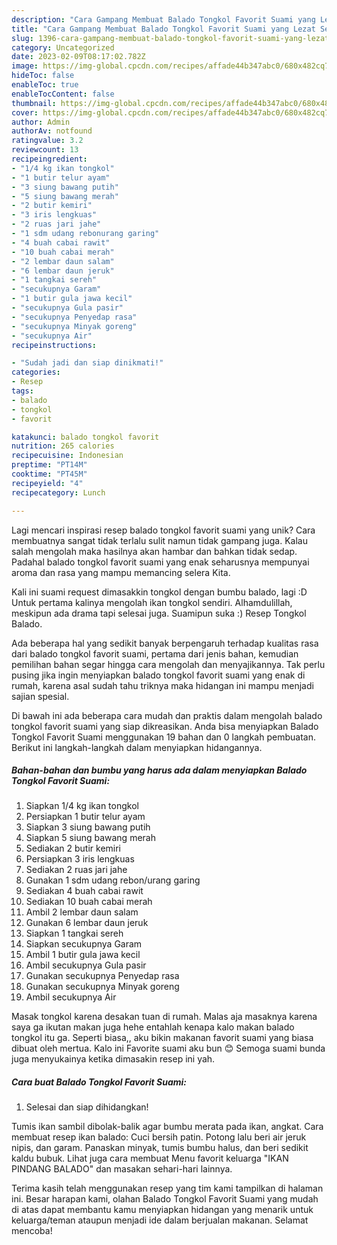 ```yaml
---
description: "Cara Gampang Membuat Balado Tongkol Favorit Suami yang Lezat Sekali"
title: "Cara Gampang Membuat Balado Tongkol Favorit Suami yang Lezat Sekali"
slug: 1396-cara-gampang-membuat-balado-tongkol-favorit-suami-yang-lezat-sekali
category: Uncategorized
date: 2023-02-09T08:17:02.782Z
image: https://img-global.cpcdn.com/recipes/affade44b347abc0/680x482cq70/balado-tongkol-favorit-suami-foto-resep-utama.jpg
hideToc: false
enableToc: true
enableTocContent: false
thumbnail: https://img-global.cpcdn.com/recipes/affade44b347abc0/680x482cq70/balado-tongkol-favorit-suami-foto-resep-utama.jpg
cover: https://img-global.cpcdn.com/recipes/affade44b347abc0/680x482cq70/balado-tongkol-favorit-suami-foto-resep-utama.jpg
author: Admin
authorAv: notfound
ratingvalue: 3.2
reviewcount: 13
recipeingredient:
- "1/4 kg ikan tongkol"
- "1 butir telur ayam"
- "3 siung bawang putih"
- "5 siung bawang merah"
- "2 butir kemiri"
- "3 iris lengkuas"
- "2 ruas jari jahe"
- "1 sdm udang rebonurang garing"
- "4 buah cabai rawit"
- "10 buah cabai merah"
- "2 lembar daun salam"
- "6 lembar daun jeruk"
- "1 tangkai sereh"
- "secukupnya Garam"
- "1 butir gula jawa kecil"
- "secukupnya Gula pasir"
- "secukupnya Penyedap rasa"
- "secukupnya Minyak goreng"
- "secukupnya Air"
recipeinstructions:

- "Sudah jadi dan siap dinikmati!"
categories:
- Resep
tags:
- balado
- tongkol
- favorit

katakunci: balado tongkol favorit 
nutrition: 265 calories
recipecuisine: Indonesian
preptime: "PT14M"
cooktime: "PT45M"
recipeyield: "4"
recipecategory: Lunch

---
```





Lagi mencari inspirasi resep balado tongkol favorit suami yang unik? Cara membuatnya sangat tidak terlalu sulit namun tidak gampang juga. Kalau salah mengolah maka hasilnya akan hambar dan bahkan tidak sedap. Padahal balado tongkol favorit suami yang enak seharusnya mempunyai aroma dan rasa yang mampu memancing selera Kita.





Kali ini suami request dimasakkin tongkol dengan bumbu balado, lagi :D Untuk pertama kalinya mengolah ikan tongkol sendiri. Alhamdulillah, meskipun ada drama tapi selesai juga. Suamipun suka :) Resep Tongkol Balado.

Ada beberapa hal yang sedikit banyak berpengaruh terhadap kualitas rasa dari balado tongkol favorit suami, pertama dari jenis bahan, kemudian pemilihan bahan segar hingga cara mengolah dan menyajikannya. Tak perlu pusing jika ingin menyiapkan balado tongkol favorit suami yang enak di rumah, karena asal sudah tahu triknya maka hidangan ini mampu menjadi sajian spesial.






Di bawah ini ada beberapa cara mudah dan praktis dalam mengolah balado tongkol favorit suami yang siap dikreasikan. Anda bisa menyiapkan Balado Tongkol Favorit Suami menggunakan 19 bahan dan 0 langkah pembuatan. Berikut ini langkah-langkah dalam menyiapkan hidangannya.

<!--inarticleads1-->

##### Bahan-bahan dan bumbu yang harus ada dalam menyiapkan Balado Tongkol Favorit Suami:

1. Siapkan 1/4 kg ikan tongkol
1. Persiapkan 1 butir telur ayam
1. Siapkan 3 siung bawang putih
1. Siapkan 5 siung bawang merah
1. Sediakan 2 butir kemiri
1. Persiapkan 3 iris lengkuas
1. Sediakan 2 ruas jari jahe
1. Gunakan 1 sdm udang rebon/urang garing
1. Sediakan 4 buah cabai rawit
1. Sediakan 10 buah cabai merah
1. Ambil 2 lembar daun salam
1. Gunakan 6 lembar daun jeruk
1. Siapkan 1 tangkai sereh
1. Siapkan secukupnya Garam
1. Ambil 1 butir gula jawa kecil
1. Ambil secukupnya Gula pasir
1. Gunakan secukupnya Penyedap rasa
1. Gunakan secukupnya Minyak goreng
1. Ambil secukupnya Air


Masak tongkol karena desakan tuan di rumah. Malas aja masaknya karena saya ga ikutan makan juga hehe entahlah kenapa kalo makan balado tongkol itu ga. Seperti biasa,, aku bikin makanan favorit suami yang biasa dibuat oleh mertua. Kalo ini Favorite suami aku bun 😊 Semoga suami bunda juga menyukainya ketika dimasakin resep ini yah. 

<!--inarticleads2-->

##### Cara buat Balado Tongkol Favorit Suami:


1. Selesai dan siap dihidangkan!

Tumis ikan sambil dibolak-balik agar bumbu merata pada ikan, angkat. Cara membuat resep ikan balado: Cuci bersih patin. Potong lalu beri air jeruk nipis, dan garam. Panaskan minyak, tumis bumbu halus, dan beri sedikit kaldu bubuk. Lihat juga cara membuat Menu favorit keluarga &#34;IKAN PINDANG BALADO&#34; dan masakan sehari-hari lainnya. 

Terima kasih telah menggunakan resep yang tim kami tampilkan di halaman ini. Besar harapan kami, olahan Balado Tongkol Favorit Suami yang mudah di atas dapat membantu kamu menyiapkan hidangan yang menarik untuk keluarga/teman ataupun menjadi ide dalam berjualan makanan. Selamat mencoba!
